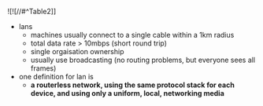 
![![//#^Table2]]
- lans 
	- machines usually connect to a single cable within a 1km radius 
	- total data rate > 10mbps (short round trip)
	- single orgaisation ownership 
	- usually use broadcasting (no routing problems, but everyone sees all frames)
- one definition for lan is 
	- **a routerless network, using the same protocol stack for each device, and using only a uniform, local, networking media**
